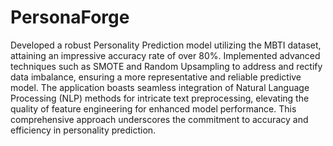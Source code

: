 # PersonaForge

Developed a robust Personality Prediction model utilizing the MBTI dataset, attaining an impressive accuracy rate of over 80%. Implemented advanced techniques such as SMOTE and Random Upsampling to address and rectify data imbalance, ensuring a more representative and reliable predictive model. The application boasts seamless integration of Natural Language Processing (NLP) methods for intricate text preprocessing, elevating the quality of feature engineering for enhanced model performance. This comprehensive approach underscores the commitment to accuracy and efficiency in personality prediction.
